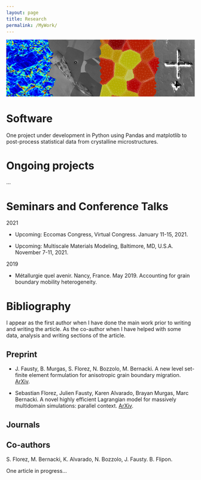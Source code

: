 ```yaml
---
layout: page
title: Research
permalink: /MyWork/
---
```


![My cover](/assets/cover.png)

# Software

One project under development in Python using Pandas and matplotlib to post-process statistical data from crystalline microstructures.

# Ongoing projects

...

# Seminars and Conference Talks

2021

* Upcoming: Eccomas Congress, Virtual Congress. January 11-15, 2021.

* Upcoming: Multiscale Materials Modeling, Baltimore, MD, U.S.A. November 7-11, 2021.

2019

* Métallurgie quel avenir. Nancy, France. May 2019. Accounting for grain boundary mobility heterogeneity.

# Bibliography

I appear as the first author when I have done the main work prior to writing and writing the article. As the co-author when I have helped with some data, analysis and writing sections of the article. 

## Preprint

* J. Fausty, B. Murgas, S. Florez, N. Bozzolo, M. Bernacki. A new level set-finite element formulation for anisotropic grain boundary migration. [ArXiv](https://arxiv.org/abs/2006.15531).

* Sebastian Florez, Julien Fausty, Karen Alvarado, Brayan Murgas, Marc Bernacki. A novel highly efficient Lagrangian model for massively multidomain simulations: parallel context. [ArXiv](https://arxiv.org/abs/2009.04424).

## Journals


## Co-authors

S. Florez, M. Bernacki, K. Alvarado, N. Bozzolo, J. Fausty. B. Flipon.

One article in progress...
